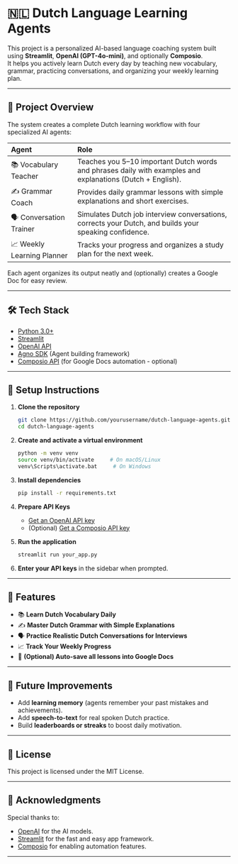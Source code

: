 # 🇳🇱 Dutch Language Learning Agents

This project is a personalized AI-based language coaching system built using **Streamlit**, **OpenAI (GPT-4o-mini)**, and optionally **Composio**.  
It helps you actively learn Dutch every day by teaching new vocabulary, grammar, practicing conversations, and organizing your weekly learning plan.

---

## 🚀 Project Overview

The system creates a complete Dutch learning workflow with four specialized AI agents:

| Agent | Role |
|:------|:-----|
| 📚 Vocabulary Teacher | Teaches you 5–10 important Dutch words and phrases daily with examples and explanations (Dutch + English). |
| ✍️ Grammar Coach | Provides daily grammar lessons with simple explanations and short exercises. |
| 🗣️ Conversation Trainer | Simulates Dutch job interview conversations, corrects your Dutch, and builds your speaking confidence. |
| 📈 Weekly Learning Planner | Tracks your progress and organizes a study plan for the next week. |

Each agent organizes its output neatly and (optionally) creates a Google Doc for easy review.

---

## 🛠 Tech Stack

- [Python 3.0+](https://www.python.org/)
- [Streamlit](https://streamlit.io/)
- [OpenAI API](https://platform.openai.com/)
- [Agno SDK](https://pypi.org/project/agno-sdk/) (Agent building framework)
- [Composio API](https://composio.dev/) (for Google Docs automation - optional)

---

## 🔑 Setup Instructions

1. **Clone the repository**
    ```bash
    git clone https://github.com/yourusername/dutch-language-agents.git
    cd dutch-language-agents
    ```

2. **Create and activate a virtual environment**
    ```bash
    python -m venv venv
    source venv/bin/activate     # On macOS/Linux
    venv\Scripts\activate.bat     # On Windows
    ```

3. **Install dependencies**
    ```bash
    pip install -r requirements.txt
    ```

4. **Prepare API Keys**
    - [Get an OpenAI API key](https://platform.openai.com/account/api-keys)
    - (Optional) [Get a Composio API key](https://app.composio.dev/)

5. **Run the application**
    ```bash
    streamlit run your_app.py
    ```

6. **Enter your API keys** in the sidebar when prompted.

---

## 🎯 Features

- 📚 **Learn Dutch Vocabulary Daily**  
- ✍️ **Master Dutch Grammar with Simple Explanations**  
- 🗣️ **Practice Realistic Dutch Conversations for Interviews**  
- 📈 **Track Your Weekly Progress**  
- 📄 **(Optional) Auto-save all lessons into Google Docs**

---

## 🌟 Future Improvements

- Add **learning memory** (agents remember your past mistakes and achievements).
- Add **speech-to-text** for real spoken Dutch practice.
- Build **leaderboards or streaks** to boost daily motivation.

---

## 📄 License

This project is licensed under the MIT License.

---

## 🙌 Acknowledgments

Special thanks to:
- [OpenAI](https://openai.com/) for the AI models.
- [Streamlit](https://streamlit.io/) for the fast and easy app framework.
- [Composio](https://composio.dev/) for enabling automation features.

---

